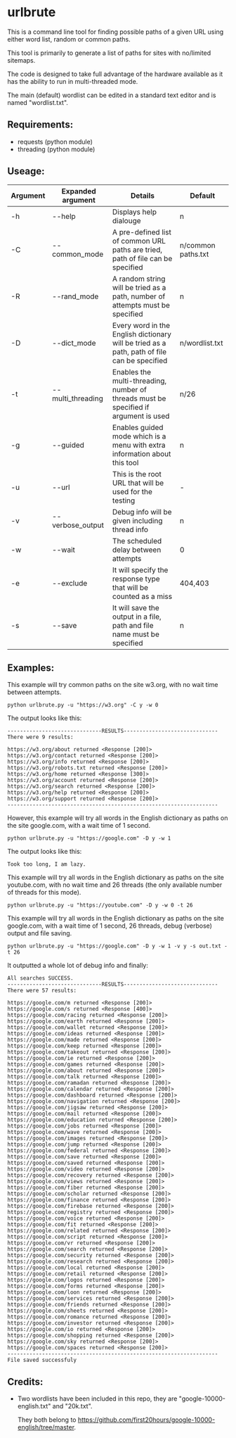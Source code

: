 # urlbrute
This is a command line tool for finding possible paths of a given URL using either word list, random or common paths.

This tool is primarily to generate a list of paths for sites with no/limited sitemaps.

The code is designed to take full advantage of the hardware available as it has the ability to run in multi-threaded mode.

The main (default) wordlist can be edited in a standard text editor and is named "wordlist.txt".

## Requirements:
- requests (python module)
- threading (python module)

## Useage:

| Argument | Expanded argument | Details | Default |
| -------- | ----------------- | ------- | ------- |
| -h | --help | Displays help dialouge | n |
| -C | --common_mode | A pre-defined list of common URL paths are tried, path of file can be specified | n/common paths.txt |
| -R | --rand_mode | A random string will be tried as a path, number of attempts must be specified | n |
| -D | --dict_mode | Every word in the English dictionary will be tried as a path, path of file can be specified | n/wordlist.txt |
| -t | --multi_threading | Enables the multi-threading, number of threads must be specified if argument is used | n/26
| -g | --guided | Enables guided mode which is a menu with extra information about this tool | n |
| -u | --url | This is the root URL that will be used for the testing | - |
| -v | --verbose_output | Debug info will be given including thread info | n |
| -w | --wait | The scheduled delay between attempts | 0 |
| -e | --exclude | It will specify the response type that will be counted as a miss | 404,403 |
| -s | --save | It will save the output in a file, path and file name must be specified | n |

## Examples:
This example will try common paths on the site w3.org, with no wait time between attempts.
```
python urlbrute.py -u "https://w3.org" -C y -w 0
```
The output looks like this:
```
------------------------------RESULTS------------------------------
There were 9 results:

https://w3.org/about returned <Response [200]>
https://w3.org/contact returned <Response [200]>
https://w3.org/info returned <Response [200]>
https://w3.org/robots.txt returned <Response [200]>
https://w3.org/home returned <Response [300]>
https://w3.org/account returned <Response [200]>
https://w3.org/search returned <Response [200]>
https://w3.org/help returned <Response [200]>
https://w3.org/support returned <Response [200]>
-------------------------------------------------------------------
```
However, this example will try all words in the English dictionary as paths on the site google.com, with a wait time of 1 second.
```
python urlbrute.py -u "https://google.com" -D y -w 1
```
The output looks like this:
```
Took too long, I am lazy.
```
This example will try all words in the English dictionary as paths on the site youtube.com, with no wait time and 26 threads (the only available number of threads for this mode).
```
python urlbrute.py -u "https://youtube.com" -D y -w 0 -t 26
```
This example will try all words in the English dictionary as paths on the site google.com, with a wait time of 1 second, 26 threads, debug (verbose) output and file saving.
```
python urlbrute.py -u "https://google.com" -D y -w 1 -v y -s out.txt -t 26
```
It outputted a whole lot of debug info and finally:
```
All searches SUCCESS.
------------------------------RESULTS------------------------------
There were 57 results:

https://google.com/m returned <Response [200]>
https://google.com/s returned <Response [400]>
https://google.com/racing returned <Response [200]>
https://google.com/earth returned <Response [200]>
https://google.com/wallet returned <Response [200]>
https://google.com/ideas returned <Response [200]>
https://google.com/made returned <Response [200]>
https://google.com/keep returned <Response [200]>
https://google.com/takeout returned <Response [200]>
https://google.com/ie returned <Response [200]>
https://google.com/games returned <Response [200]>
https://google.com/about returned <Response [200]>
https://google.com/talk returned <Response [200]>
https://google.com/ramadan returned <Response [200]>
https://google.com/calendar returned <Response [200]>
https://google.com/dashboard returned <Response [200]>
https://google.com/navigation returned <Response [200]>
https://google.com/jigsaw returned <Response [200]>
https://google.com/mail returned <Response [200]>
https://google.com/education returned <Response [200]>
https://google.com/jobs returned <Response [200]>
https://google.com/wave returned <Response [200]>
https://google.com/images returned <Response [200]>
https://google.com/jump returned <Response [200]>
https://google.com/federal returned <Response [200]>
https://google.com/save returned <Response [200]>
https://google.com/saved returned <Response [200]>
https://google.com/video returned <Response [200]>
https://google.com/recovery returned <Response [200]>
https://google.com/views returned <Response [200]>
https://google.com/fiber returned <Response [200]>
https://google.com/scholar returned <Response [200]>
https://google.com/finance returned <Response [200]>
https://google.com/firebase returned <Response [200]>
https://google.com/registry returned <Response [200]>
https://google.com/voice returned <Response [200]>
https://google.com/fit returned <Response [200]>
https://google.com/related returned <Response [200]>
https://google.com/script returned <Response [200]>
https://google.com/vr returned <Response [200]>
https://google.com/search returned <Response [200]>
https://google.com/security returned <Response [200]>
https://google.com/research returned <Response [200]>
https://google.com/local returned <Response [200]>
https://google.com/retail returned <Response [200]>
https://google.com/logos returned <Response [200]>
https://google.com/forms returned <Response [200]>
https://google.com/loon returned <Response [200]>
https://google.com/services returned <Response [200]>
https://google.com/friends returned <Response [200]>
https://google.com/sheets returned <Response [200]>
https://google.com/romance returned <Response [200]>
https://google.com/investor returned <Response [200]>
https://google.com/io returned <Response [200]>
https://google.com/shopping returned <Response [200]>
https://google.com/sky returned <Response [200]>
https://google.com/spaces returned <Response [200]>
-------------------------------------------------------------------
File saved successfuly
```


## Credits:
- Two wordlists have been included in this repo, they are "google-10000-english.txt" and "20k.txt".
  
  They both belong to https://github.com/first20hours/google-10000-english/tree/master.
